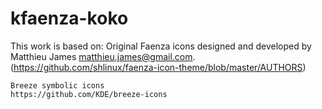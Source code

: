 # kfaenza-koko

This work is based on:
	Original Faenza icons designed and developed by Matthieu James <matthieu.james@gmail.com>. 
	(https://github.com/shlinux/faenza-icon-theme/blob/master/AUTHORS)

	Breeze symbolic icons
	https://github.com/KDE/breeze-icons




